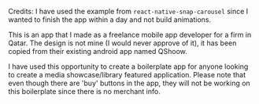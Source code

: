 Credits: I have used the example from `react-native-snap-carousel` since I wanted to finish the app within a day and not build animations.

This is an app that I made as a freelance mobile app developer for a firm in Qatar. The design is not mine (I would never approve of it), it has been copied from their existing android app named QShoow.

I have used this opportunity to create a boilerplate app for anyone looking to create a media showcase/library featured application. Please note that even though there are 'buy' buttons in the app, they will not be working on this boilerplate since there is no merchant info. 
